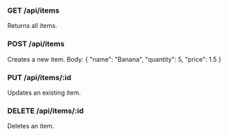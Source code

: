 ### GET /api/items
Returns all items.

### POST /api/items
Creates a new item.
Body:
{
  "name": "Banana",
  "quantity": 5,
  "price": 1.5
}

### PUT /api/items/:id
Updates an existing item.

### DELETE /api/items/:id
Deletes an item.
